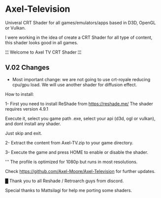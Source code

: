 # Axel-Television
Univeral CRT Shader for all games/emulators/apps based in D3D, OpenGL or Vulkan.

I were working in the idea of create a CRT Shader for all type of content, this shader looks good in all games.

¦¦¦ Welcome to Axel TV CRT Shader ¦¦¦

V.02 Changes
------------------------------------

- Most important change: we are not going to use crt-royale reducing cpu/gpu load. We will use another shader for diffusion effect.

How to install:

1- First you need to install ReShade from https://reshade.me/  The shader requires version 4.9.1

   Execute it, select you game path .exe, select your api (d3d, ogl or vulkan), and dont install any shader.

   Just skip and exit.

2- Extract the content from Axel-TV.zip to your game directory.

3- Execute the game and press HOME to enable or disable the shader.


''' The profile is optimized for 1080p but runs in most resolutions.

Check https://github.com/Axel-Moore/Axel-Television for further updates.


█ Thank you to all Reshade / Retroarch guys from discord.

Special thanks to Mattsilagi for help me porting some shaders.
